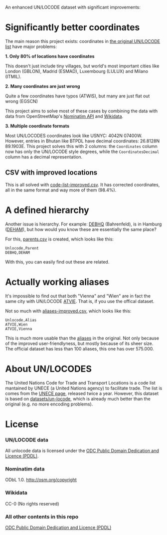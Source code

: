 An enhanced UN/LOCODE dataset with significant improvements:

# Significantly better coordinates
The main reason this project exists: coordinates in [the original UN/LOCODE list](https://github.com/datasets/un-locode) have major problems:

**1. Only 80% of locations have coordinates**

This doesn't just include tiny villages, but world's most important cities like London (GBLON), Madrid (ESMAD), Luxembourg (LULUX) and Milano (ITMIL).

**2. Many coordinates are just wrong**

Quite a few coordinates have typos (ATWIS), but many are just flat out wrong (EGSCN)

This project aims to solve most of these cases by combining the data with data from OpenStreetMap's [Nominatim API](https://nominatim.org/release-docs/latest/api/Overview/) and [Wikidata](https://www.wikidata.org/).

**3. Multiple coordinate formats**

Most UN/LOCODES coordinates look like USNYC: 4042N 07400W. However, entries in Bhutan like BTPDL have decimal coordinates: 26.8128N 89.1903E. This project solves this with 2 columns: the `Coordinates` column now has only the UN/LOCODE style degrees, while the `CoordinatesDecimal` column has a decimal representation.

## CSV with improved locations
This is all solved with [code-list-improved.csv](data/code-list-improved.csv). It has corrected coordinates, all in the same format and way more of them (98.4%).

# A defined hierarchy
Another issue is hierarchy. For example: [DEBHQ](https://unlocode.info/DEBHQ) (Bahrenfeld), is in Hamburg ([DEHAM](https://unlocode.info/DEHAM)), but how would you know these are essentially the same place?

For this, [parents.csv](data/parents.csv) is created, which looks like this:

```
Unlocode,Parent
DEBHQ,DEHAM
```
With this, you can easily find out these are related.

# Actually working aliases
It's impossible to find out that both "Vienna" and "Wien" are in fact the same city with UN/LOCODE [ATVIE](https://unlocode.info/ATVIE). That is, if you use the offical dataset.

Not so much with [aliases-improved.csv](data/aliases-improved.csv), which looks like this:

```
Unlocode,Alias
ATVIE,Wien
ATVIE,Vienna
```

This is much more usable than the [aliases](data/alias.csv) in the original.  Not only because of the improved user-friendlyness, but mostly because of its sheer size. The official dataset has less than 100 aliases, this one has over 575.000.

# About UN/LOCODES
The United Nations Code for Trade and Transport Locations is a code list mantained by UNECE (a United Nations agency) to facilitate trade. The list is comes from the [UNECE page](http://www.unece.org/cefact/locode/welcome.html), released twice a year. However, this dataset is based on [datasets/un-locode](https://github.com/datasets/un-locode), which is already much better than the original (e.g. no more encoding problems).

# License

### UN/LOCODE data
All unlocode data is licensed under the [ODC Public Domain Dedication and Licence (PDDL)](http://opendatacommons.org/licenses/pddl/1-0/).

### Nominatim data
ODbL 1.0. http://osm.org/copyright

### Wikidata
CC-0 (No rights reserved)

### All other contents in this repo
[ODC Public Domain Dedication and Licence (PDDL)](http://opendatacommons.org/licenses/pddl/1-0/)
